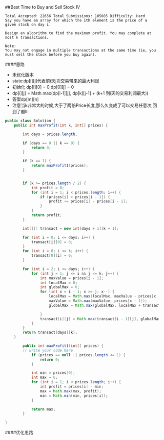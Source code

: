 ##Best Time to Buy and Sell Stock IV

	Total Accepted: 22656 Total Submissions: 105085 Difficulty: Hard
	Say you have an array for which the ith element is the price of a given stock on day i.

	Design an algorithm to find the maximum profit. You may complete at most k transactions.

	Note:
	You may not engage in multiple transactions at the same time (ie, you must sell the stock before you buy again).

####思路
- 未优化版本
- state:dp[i][j]代表前i天j次交易带来的最大利润
- 初始化 dp[i][0] = 0 dp[0][j] = 0
- dp[i][j] = Math.max(dp[i-1][j], dp[k][j-1] + (k+1 到i天的交易利润最大))
- 答案dp[m][n]
- 注意当k非常大的时候,大于了两倍Price长度,那么久变成了可以交易任意次,回到了题II

```java
public class Solution {
    public int maxProfit(int k, int[] prices) {

        int days = prices.length;

        if (days == 0 || k == 0) {
            return 0;
        }

        if (k == 1) {
            return maxProfit1(prices);
        }


        if (k >= prices.length / 2) {
            int profit = 0;
            for (int i = 1; i < prices.length; i++) {
                if (prices[i] > prices[i - 1]) {
                    profit += prices[i] - prices[i - 1];
                }
            }
            return profit;
        }

        int[][] transact = new int[days + 1][k + 1];

        for (int i = 0; i <= days; i++) {
            transact[i][0] = 0;
        }
        for (int i = 0; i <= k; i++) {
            transact[0][i] = 0;
        }

        for (int i = 2; i <= days; i++) {
            for (int j = 1; j <= i && j <= k; j++) {
                int maxValue = prices[i - 1];
                int localMax = 0;
                int globalMax = 0;
                for (int x = i - 1; x >= j; x--) {
                    localMax = Math.max(localMax, maxValue - prices[x - 1]);
                    maxValue = Math.max(maxValue, prices[x - 1]);
                    globalMax = Math.max(globalMax, localMax + transact[x][j - 1]);

                }
                transact[i][j] = Math.max(transact[i - 1][j], globalMax);
            }
        }
        return transact[days][k];
    }

        public int maxProfit1(int[] prices) {
        // write your code here
            if (prices == null || prices.length <= 1) {
                return 0;
            }

            int min = prices[0];
            int max = 0;
            for (int i = 1; i < prices.length; i++) {
                int profit = prices[i] - min;
                max = Math.max(max, profit);
                min = Math.min(min, prices[i]);
            }

            return max;
        }

}
```

####优化思路

